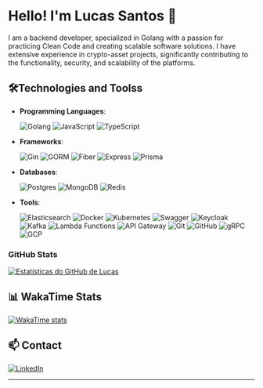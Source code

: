 
# Hello! I'm Lucas Santos 👋
I am a backend developer, specialized in Golang with a passion for practicing Clean Code and creating scalable software solutions. I have extensive experience in crypto-asset projects, significantly contributing to the functionality, security, and scalability of the platforms.

## 🛠️Technologies and Toolss

- **Programming Languages**: 

  ![Golang](https://img.shields.io/badge/-Golang-00ADD8?style=flat-square&logo=Go)
  ![JavaScript](https://img.shields.io/badge/-JavaScript-F7DF1E?style=flat-square&logo=javascript&logoColor=black)
  ![TypeScript](https://img.shields.io/badge/-TypeScript-3178C6?style=flat-square&logo=typescript&logoColor=white)

- **Frameworks**:

  ![Gin](https://img.shields.io/badge/-Gin-00ADD8?style=flat-square&logo=Go&logoColor=white)
  ![GORM](https://img.shields.io/badge/-GORM-00ADD8?style=flat-square&logo=Go&logoColor=white)
  ![Fiber](https://img.shields.io/badge/-Fiber-00ADD8?style=flat-square&logo=Go&logoColor=white)
  ![Express](https://img.shields.io/badge/-Express-000000?style=flat-square&logo=Express&logoColor=white)
  ![Prisma](https://img.shields.io/badge/-Prisma-1B222D?style=flat-square&logo=prisma&logoColor=white)



- **Databases**: 

  ![Postgres](https://img.shields.io/badge/-PostgreSQL-336791?style=flat-square&logo=postgresql)
  ![MongoDB](https://img.shields.io/badge/-MongoDB-47A248?style=flat-square&logo=mongodb&logoColor=white)
  ![Redis](https://img.shields.io/badge/-Redis-DC382D?style=flat-square&logo=redis&logoColor=white)

- **Tools**: 

  ![Elasticsearch](https://img.shields.io/badge/-Elasticsearch-005571?style=flat-square&logo=elasticsearch)
  ![Docker](https://img.shields.io/badge/-Docker-2496ED?style=flat-square&logo=docker&logoColor=white)
  ![Kubernetes](https://img.shields.io/badge/-Kubernetes-326CE5?style=flat-square&logo=kubernetes&logoColor=white)
  ![Swagger](https://img.shields.io/badge/-Swagger-85EA2D?style=flat-square&logo=swagger&logoColor=white)
  ![Keycloak](https://img.shields.io/badge/-Keycloak-0082FC?style=flat-square&logo=keycloak&logoColor=white)
  ![Kafka](https://img.shields.io/badge/-Kafka-231F20?style=flat-square&logo=apache-kafka)
  ![Lambda Functions](https://img.shields.io/badge/-Lambda-FF9900?style=flat-square&logo=amazon-aws&logoColor=white)
  ![API Gateway](https://img.shields.io/badge/-API%20Gateway-FF9900?style=flat-square&logo=amazon-aws&logoColor=white)
  ![Git](https://img.shields.io/badge/-Git-F05032?style=flat-square&logo=git&logoColor=white)
  ![GitHub](https://img.shields.io/badge/-GitHub-181717?style=flat-square&logo=github)
  ![gRPC](https://img.shields.io/badge/-gRPC-00ADD8?style=flat-square&logo=grpc&logoColor=white)
  ![GCP](https://img.shields.io/badge/-GCP-4285F4?style=flat-square&logo=google-cloud&logoColor=white)


### GitHub Stats

[![Estatísticas do GitHub de Lucas](https://github-readme-stats-brfn8zaw8.vercel.app/api?username=LucasDGS&show_icons=true&count_private=true&include_all_commits=true&theme=default&hide=stars)](https://github.com/anuraghazra/github-readme-stats)

## 📊 WakaTime Stats

[![WakaTime stats](https://github-readme-stats.vercel.app/api/wakatime?username=LucasDGS&layout=compact)](https://wakatime.com/@LucasDGS)

## 📫 Contact

 [![LinkedIn](https://img.shields.io/badge/-LinkedIn-0077B5?style=flat-square&logo=linkedin&logoColor=white)](https://www.linkedin.com/in/lucas-santos-48b3b3223/)


---
